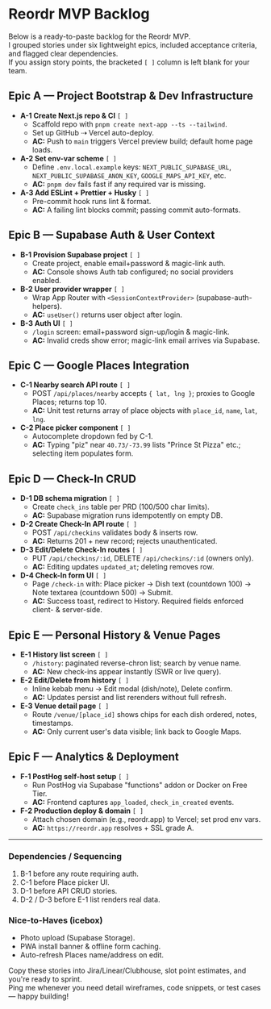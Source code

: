# Reordr MVP Backlog

Below is a ready-to-paste backlog for the Reordr MVP.  
I grouped stories under six lightweight epics, included acceptance criteria, and flagged clear dependencies.  
If you assign story points, the bracketed `[ ]` column is left blank for your team.

## Epic A — Project Bootstrap & Dev Infrastructure

- **A-1 Create Next.js repo & CI** `[ ]`
  - Scaffold repo with `pnpm create next-app --ts --tailwind`.
  - Set up GitHub ⇢ Vercel auto-deploy.
  - **AC:** Push to `main` triggers Vercel preview build; default home page loads.
- **A-2 Set env-var scheme** `[ ]`
  - Define `.env.local.example` keys: `NEXT_PUBLIC_SUPABASE_URL`, `NEXT_PUBLIC_SUPABASE_ANON_KEY`, `GOOGLE_MAPS_API_KEY`, etc.
  - **AC:** `pnpm dev` fails fast if any required var is missing.
- **A-3 Add ESLint + Prettier + Husky** `[ ]`
  - Pre-commit hook runs lint & format.
  - **AC:** A failing lint blocks commit; passing commit auto-formats.

## Epic B — Supabase Auth & User Context

- **B-1 Provision Supabase project** `[ ]`
  - Create project, enable email+password & magic-link auth.
  - **AC:** Console shows Auth tab configured; no social providers enabled.
- **B-2 User provider wrapper** `[ ]`
  - Wrap App Router with `<SessionContextProvider>` (supabase-auth-helpers).
  - **AC:** `useUser()` returns user object after login.
- **B-3 Auth UI** `[ ]`
  - `/login` screen: email+password sign-up/login & magic-link.
  - **AC:** Invalid creds show error; magic-link email arrives via Supabase.

## Epic C — Google Places Integration

- **C-1 Nearby search API route** `[ ]`
  - POST `/api/places/nearby` accepts `{ lat, lng }`; proxies to Google Places; returns top 10.
  - **AC:** Unit test returns array of place objects with `place_id`, `name`, `lat`, `lng`.
- **C-2 Place picker component** `[ ]`
  - Autocomplete dropdown fed by C-1.
  - **AC:** Typing "piz" near `40.73/-73.99` lists "Prince St Pizza" etc.; selecting item populates form.

## Epic D — Check-In CRUD

- **D-1 DB schema migration** `[ ]`
  - Create `check_ins` table per PRD (100/500 char limits).
  - **AC:** Supabase migration runs idempotently on empty DB.
- **D-2 Create Check-In API route** `[ ]`
  - POST `/api/checkins` validates body & inserts row.
  - **AC:** Returns 201 + new record; rejects unauthenticated.
- **D-3 Edit/Delete Check-In routes** `[ ]`
  - PUT `/api/checkins/:id`, DELETE `/api/checkins/:id` (owners only).
  - **AC:** Editing updates `updated_at`; deleting removes row.
- **D-4 Check-In form UI** `[ ]`
  - Page `/check-in` with: Place picker → Dish text (countdown 100) → Note textarea (countdown 500) → Submit.
  - **AC:** Success toast, redirect to History. Required fields enforced client- & server-side.

## Epic E — Personal History & Venue Pages

- **E-1 History list screen** `[ ]`
  - `/history`: paginated reverse-chron list; search by venue name.
  - **AC:** New check-ins appear instantly (SWR or live query).
- **E-2 Edit/Delete from history** `[ ]`
  - Inline kebab menu → Edit modal (dish/note), Delete confirm.
  - **AC:** Updates persist and list rerenders without full refresh.
- **E-3 Venue detail page** `[ ]`
  - Route `/venue/[place_id]` shows chips for each dish ordered, notes, timestamps.
  - **AC:** Only current user's data visible; link back to Google Maps.

## Epic F — Analytics & Deployment

- **F-1 PostHog self-host setup** `[ ]`
  - Run PostHog via Supabase "functions" addon or Docker on Free Tier.
  - **AC:** Frontend captures `app_loaded`, `check_in_created` events.
- **F-2 Production deploy & domain** `[ ]`
  - Attach chosen domain (e.g., reordr.app) to Vercel; set prod env vars.
  - **AC:** `https://reordr.app` resolves + SSL grade A.

---

### Dependencies / Sequencing

1. B-1 before any route requiring auth.
2. C-1 before Place picker UI.
3. D-1 before API CRUD stories.
4. D-2 / D-3 before E-1 list renders real data.

### Nice-to-Haves (icebox)

- Photo upload (Supabase Storage).
- PWA install banner & offline form caching.
- Auto-refresh Places name/address on edit.

Copy these stories into Jira/Linear/Clubhouse, slot point estimates, and you're ready to sprint.  
Ping me whenever you need detail wireframes, code snippets, or test cases — happy building!

